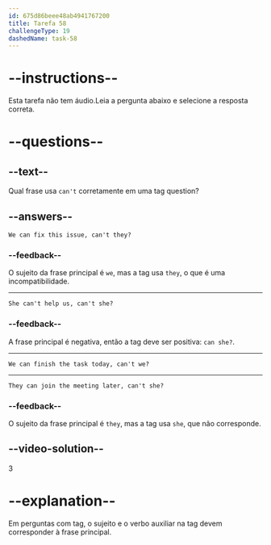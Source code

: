 ```yaml
---
id: 675d86beee48ab4941767200
title: Tarefa 58
challengeType: 19
dashedName: task-58
---
```


# --instructions--

Esta tarefa não tem áudio.Leia a pergunta abaixo e selecione a resposta correta.

# --questions--

## --text--

Qual frase usa `can't` corretamente em uma tag question?

## --answers--

`We can fix this issue, can't they?`

### --feedback--

O sujeito da frase principal é `we`, mas a tag usa `they`, o que é uma incompatibilidade.

---

`She can't help us, can't she?`

### --feedback--

A frase principal é negativa, então a tag deve ser positiva: `can she?`.

---

`We can finish the task today, can't we?`

---

`They can join the meeting later, can't she?`

### --feedback--

O sujeito da frase principal é `they`, mas a tag usa `she`, que não corresponde.

## --video-solution--

3

# --explanation--

Em perguntas com tag, o sujeito e o verbo auxiliar na tag devem corresponder à frase principal.
